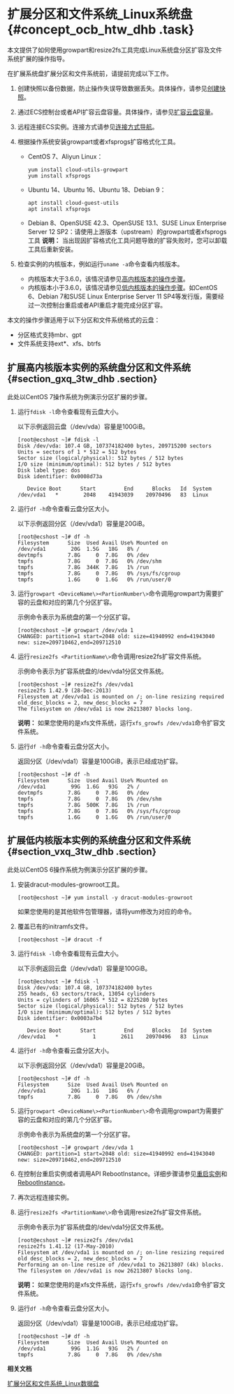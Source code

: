 # 扩展分区和文件系统\_Linux系统盘 {#concept_ocb_htw_dhb .task}

本文提供了如何使用growpart和resize2fs工具完成Linux系统盘分区扩容及文件系统扩展的操作指导。

在扩展系统盘扩展分区和文件系统前，请提前完成以下工作。

1.  创建快照以备份数据，防止操作失误导致数据丢失。具体操作，请参见[创建快照](intl.zh-CN/快照/使用快照/创建快照.md#)。
2.  通过ECS控制台或者API扩容云盘容量。具体操作，请参见[扩容云盘容量](intl.zh-CN/块存储/云盘/扩容云盘/离线扩容云盘.md#)。
3.  远程连接ECS实例。连接方式请参见[连接方式导航](../intl.zh-CN/实例/连接实例/连接方式导航.md#)。
4.  根据操作系统安装growpart或者xfsprogs扩容格式化工具。

    -   CentOS 7、Aliyun Linux：

        ``` {#codeblock_ogy_lg3_bs1}
        yum install cloud-utils-growpart
        yum install xfsprogs
        ```

    -   Ubuntu 14、Ubuntu 16、Ubuntu 18、Debian 9：

        ``` {#codeblock_xq6_w4b_vxd}
        apt install cloud-guest-utils
        apt install xfsprogs
        ```

    -   Debian 8、OpenSUSE 42.3、OpenSUSE 13.1、SUSE Linux Enterprise Server 12 SP2：请使用上游版本（upstream）的growpart或者xfsprogs工具
    **说明：** 当出现因扩容格式化工具问题导致的扩容失败时，您可以卸载工具后重新安装。

5.  检查实例的内核版本，例如运行`uname -a`命令查看内核版本。
    -   内核版本大于3.6.0，该情况请参见[高内核版本的操作步骤](#section_gxq_3tw_dhb)。
    -   内核版本小于3.6.0，该情况请参见[低内核版本的操作步骤](#section_vxq_3tw_dhb)。如CentOS 6、Debian 7和SUSE Linux Enterprise Server 11 SP4等发行版，需要经过一次控制台重启或者API重启才能完成分区扩容。

本文的操作步骤适用于以下分区和文件系统格式的云盘：

-   分区格式支持mbr、gpt
-   文件系统支持ext\*、xfs、btrfs

## 扩展高内核版本实例的系统盘分区和文件系统 {#section_gxq_3tw_dhb .section}

此处以CentOS 7操作系统为例演示分区扩展的步骤。

1.  运行`fdisk -l`命令查看现有云盘大小。 

    以下示例返回云盘（/dev/vda）容量是100GiB。

    ``` {#codeblock_8pc_vjd_skw .screen}
    [root@ecshost ~]# fdisk -l
    Disk /dev/vda: 107.4 GB, 107374182400 bytes, 209715200 sectors
    Units = sectors of 1 * 512 = 512 bytes
    Sector size (logical/physical): 512 bytes / 512 bytes
    I/O size (minimum/optimal): 512 bytes / 512 bytes
    Disk label type: dos
    Disk identifier: 0x0008d73a
    
       Device Boot      Start         End      Blocks   Id  System
    /dev/vda1   *        2048    41943039    20970496   83  Linux
    ```

2.  运行`df -h`命令查看云盘分区大小。 

    以下示例返回分区（/dev/vda1）容量是20GiB。

    ``` {#codeblock_udy_9hk_88r .screen}
    [root@ecshost ~]# df -h
    Filesystem      Size  Used Avail Use% Mounted on
    /dev/vda1        20G  1.5G   18G   8% /
    devtmpfs        7.8G     0  7.8G   0% /dev
    tmpfs           7.8G     0  7.8G   0% /dev/shm
    tmpfs           7.8G  344K  7.8G   1% /run
    tmpfs           7.8G     0  7.8G   0% /sys/fs/cgroup
    tmpfs           1.6G     0  1.6G   0% /run/user/0
    ```

3.  运行`growpart <DeviceName\><PartionNumber\>`命令调用growpart为需要扩容的云盘和对应的第几个分区扩容。 

    示例命令表示为系统盘的第一个分区扩容。

    ``` {#codeblock_mmh_0po_f0o .screen}
    [root@ecshost ~]# growpart /dev/vda 1
    CHANGED: partition=1 start=2048 old: size=41940992 end=41943040 new: size=209710462,end=209712510
    ```

4.  运行`resize2fs <PartitionName\>`命令调用resize2fs扩容文件系统。 

    示例命令表示为扩容系统盘的/dev/vda1分区文件系统。

    ``` {#codeblock_shm_afe_40v .screen}
    [root@ecshost ~]# resize2fs /dev/vda1
    resize2fs 1.42.9 (28-Dec-2013)
    Filesystem at /dev/vda1 is mounted on /; on-line resizing required
    old_desc_blocks = 2, new_desc_blocks = 7
    The filesystem on /dev/vda1 is now 26213807 blocks long.
    ```

    **说明：** 如果您使用的是xfs文件系统，运行`xfs_growfs /dev/vda1`命令扩容文件系统。

5.  运行`df -h`命令查看云盘分区大小。 

    返回分区（/dev/vda1）容量是100GiB，表示已经成功扩容。

    ``` {#codeblock_pzi_lh8_omf .screen}
    [root@ecshost ~]# df -h
    Filesystem      Size  Used Avail Use% Mounted on
    /dev/vda1        99G  1.6G   93G   2% /
    devtmpfs        7.8G     0  7.8G   0% /dev
    tmpfs           7.8G     0  7.8G   0% /dev/shm
    tmpfs           7.8G  500K  7.8G   1% /run
    tmpfs           7.8G     0  7.8G   0% /sys/fs/cgroup
    tmpfs           1.6G     0  1.6G   0% /run/user/0
    ```


## 扩展低内核版本实例的系统盘分区和文件系统 {#section_vxq_3tw_dhb .section}

此处以CentOS 6操作系统为例演示分区扩展的步骤。

1.  安装dracut-modules-growroot工具。 

    ``` {#screen_qfn_hl7_fxl .screen}
    [root@ecshost ~]# yum install -y dracut-modules-growroot
    ```

    如果您使用的是其他软件包管理器，请将yum修改为对应的命令。

2.  覆盖已有的initramfs文件。 

    ``` {#screen_des_vmf_yl0 .screen}
    [root@ecshost ~]# dracut -f
    ```

3.  运行`fdisk -l`命令查看现有云盘大小。 

    以下示例返回云盘（/dev/vda1）容量是100GiB。

    ``` {#codeblock_25o_it5_usi .screen}
    [root@ecshost ~]# fdisk -l
    Disk /dev/vda: 107.4 GB, 107374182400 bytes
    255 heads, 63 sectors/track, 13054 cylinders
    Units = cylinders of 16065 * 512 = 8225280 bytes
    Sector size (logical/physical): 512 bytes / 512 bytes
    I/O size (minimum/optimal): 512 bytes / 512 bytes
    Disk identifier: 0x0003a7b4
    
       Device Boot      Start         End      Blocks   Id  System
    /dev/vda1   *           1        2611    20970496   83  Linux
    ```

4.  运行`df -h`命令查看云盘分区大小。 

    以下示例返回分区（/dev/vda1）容量是20GiB。

    ``` {#codeblock_ncv_9e3_knv .screen}
    [root@ecshost ~]# df -h
    Filesystem      Size  Used Avail Use% Mounted on
    /dev/vda1        20G  1.1G   18G   6% /
    tmpfs           7.8G     0  7.8G   0% /dev/shm
    ```

5.  运行`growpart <DeviceName\><PartionNumber\>`命令调用growpart为需要扩容的云盘和对应的第几个分区扩容。 

    示例命令表示为系统盘的第一个分区扩容。

    ``` {#codeblock_4ng_lhe_ldn .screen}
    [root@ecshost ~]# growpart /dev/vda 1
    CHANGED: partition=1 start=2048 old: size=41940992 end=41943040 new: size=209710462,end=209712510
    ```

6.  在控制台重启实例或者调用API RebootInstance。详细步骤请参见[重启实例](../intl.zh-CN/实例/管理实例/重启实例.md#)和[RebootInstance](../intl.zh-CN/API参考/实例/RebootInstance.md#)。
7.  再次远程连接实例。
8.  运行`resize2fs <PartitionName\>`命令调用resize2fs扩容文件系统。 

    示例命令表示为扩容系统盘的/dev/vda1分区文件系统。

    ``` {#codeblock_9rm_xyq_w6r .screen}
    [root@ecshost ~]# resize2fs /dev/vda1
    resize2fs 1.41.12 (17-May-2010)
    Filesystem at /dev/vda1 is mounted on /; on-line resizing required
    old desc_blocks = 2, new_desc_blocks = 7
    Performing an on-line resize of /dev/vda1 to 26213807 (4k) blocks.
    The filesystem on /dev/vda1 is now 26213807 blocks long.
    ```

    **说明：** 如果您使用的是xfs文件系统，运行`xfs_growfs /dev/vda1`命令扩容文件系统。

9.  运行`df -h`命令查看云盘分区大小。 

    返回分区（/dev/vda1）容量是100GiB，表示已经成功扩容。

    ``` {#codeblock_ddx_qhd_3aq .screen}
    [root@ecshost ~]# df -h
    Filesystem      Size  Used Avail Use% Mounted on
    /dev/vda1        99G  1.1G   93G   2% /
    tmpfs           7.8G     0  7.8G   0% /dev/shm
    ```


**相关文档**  


[扩展分区和文件系统\_Linux数据盘](intl.zh-CN/块存储/云盘/扩容云盘/扩展分区和文件系统_Linux数据盘.md#)

